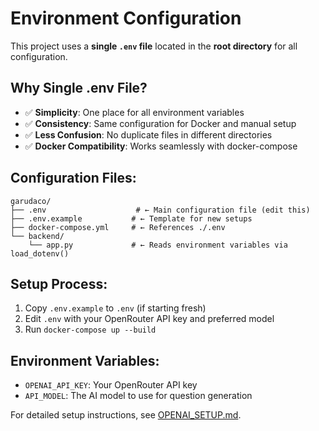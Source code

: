 # Environment Configuration

This project uses a **single `.env` file** located in the **root directory** for all configuration.

## Why Single .env File?

- ✅ **Simplicity**: One place for all environment variables
- ✅ **Consistency**: Same configuration for Docker and manual setup
- ✅ **Less Confusion**: No duplicate files in different directories
- ✅ **Docker Compatibility**: Works seamlessly with docker-compose

## Configuration Files:

```
garudaco/
├── .env                    # ← Main configuration file (edit this)
├── .env.example           # ← Template for new setups
├── docker-compose.yml     # ← References ./.env
└── backend/
    └── app.py             # ← Reads environment variables via load_dotenv()
```

## Setup Process:

1. Copy `.env.example` to `.env` (if starting fresh)
2. Edit `.env` with your OpenRouter API key and preferred model
3. Run `docker-compose up --build`

## Environment Variables:

- `OPENAI_API_KEY`: Your OpenRouter API key
- `API_MODEL`: The AI model to use for question generation

For detailed setup instructions, see [OPENAI_SETUP.md](OPENAI_SETUP.md).